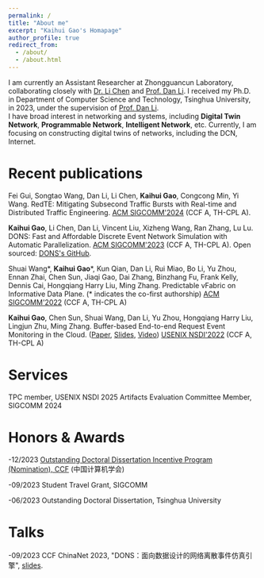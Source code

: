 ```yaml
---
permalink: /
title: "About me"
excerpt: "Kaihui Gao's Homapage"
author_profile: true
redirect_from: 
  - /about/
  - /about.html
---
```

I am currently an Assistant Researcher at Zhongguancun Laboratory, collaborating closely with [Dr. Li Chen](https://drchen.li/) and [Prof. Dan Li](https://nasp.cs.tsinghua.edu.cn/lidan.html).
I received my Ph.D. in Department of Computer Science and Technology, Tsinghua University, in 2023, under the supervision of [Prof. Dan Li](https://nasp.cs.tsinghua.edu.cn/lidan.html).  
I have broad interest in networking and systems, including **Digital Twin Network**, **Programmable Network**, **Intelligent Network**, etc. Currently, I am focusing on constructing digital twins of networks, including the DCN, Internet.



Recent publications
======
Fei Gui, Songtao Wang, Dan Li, Li Chen, **Kaihui Gao**, Congcong Min, Yi Wang. RedTE: Mitigating Subsecond Traffic Bursts with Real-time and Distributed Traffic Engineering. [ACM SIGCOMM'2024](https://conferences.sigcomm.org/sigcomm/2024/) (CCF A, TH-CPL A).


**Kaihui Gao**, Li Chen, Dan Li, Vincent Liu, Xizheng Wang, Ran Zhang, Lu Lu. DONS: Fast and Affordable Discrete Event Network Simulation with Automatic Parallelization. [ACM SIGCOMM'2023](https://conferences.sigcomm.org/sigcomm/2023/) (CCF A, TH-CPL A). Open sourced: [DONS's GitHub](https://github.com/dons2023/Data-Oriented-Network-Simulator).


Shuai Wang\*, **Kaihui Gao**\*, Kun Qian, Dan Li, Rui Miao, Bo Li, Yu Zhou, Ennan Zhai, Chen Sun, Jiaqi Gao, Dai Zhang, Binzhang Fu, Frank Kelly, Dennis Cai, Hongqiang Harry Liu, Ming Zhang. Predictable vFabric on Informative Data Plane. (\* indicates the co-first authorship) [ACM SIGCOMM'2022](https://conferences.sigcomm.org/sigcomm/2022/) (CCF A, TH-CPL A)

**Kaihui Gao**, Chen Sun, Shuai Wang, Dan Li, Yu Zhou, Hongqiang Harry Liu, Lingjun Zhu, Ming Zhang. Buffer-based End-to-end Request Event Monitoring in the Cloud. ([Paper](https://www.usenix.org/system/files/nsdi22-paper-gao_kaihui.pdf), [Slides](https://cloud.tsinghua.edu.cn/f/a6fc57bfe4904b6292e6/), [Video](https://cloud.tsinghua.edu.cn/f/582e36e66b2546f2a2aa/))
[USENIX NSDI'2022](https://www.usenix.org/conference/nsdi22) (CCF A, TH-CPL A)


Services
======
TPC member, USENIX NSDI 2025
Artifacts Evaluation Committee Member, SIGCOMM 2024

Honors & Awards
======
-12/2023 [Outstanding Doctoral Dissertation Incentive Program (Nomination), CCF](https://www.ccf.org.cn/Awards/Awards/2023-12-26/811065.shtml) (中国计算机学会)

-09/2023 Student Travel Grant, SIGCOMM

-06/2023 Outstanding Doctoral Dissertation, Tsinghua University


Talks
======
-09/2023 CCF ChinaNet 2023, "DONS：面向数据设计的网络离散事件仿真引擎", [slides](https://github.com/PaulGao96/paulgao96.github.io/blob/master/files/DONS%E5%AE%A3%E8%AE%B2-CCF%20ChinaNet%20%E6%B8%A9%E5%B7%9E-%E9%AB%98%E5%87%AF%E8%BE%89.pdf).
